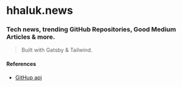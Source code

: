 # hhaluk.news

### Tech news, trending GitHub Repositories, Good Medium Articles & more.

> Built with Gatsby & Tailwind.
#### References

- [GitHup api](https://docs.github.com/en/rest)


